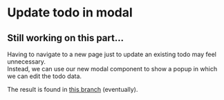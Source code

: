 # Update todo in modal

## Still working on this part...

Having to navigate to a new page just to update an existing todo may feel unnecessary.\
Instead, we can use our new modal component to show a popup in which we can edit the todo data.

The result is found in [this branch]() (eventually).
